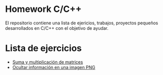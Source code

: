 # Homework C/C++

El repositorio contiene una lista de ejericios, trabajos, proyectos pequeños desarrollados en C/C++ con el objetivo de ayudar. 

# Lista de ejercicios
- [Suma y multiplicación de matrices](matriz-suma-multiplica)
- [Ocultar información en una imagen PNG](hidden-data-into-png)
